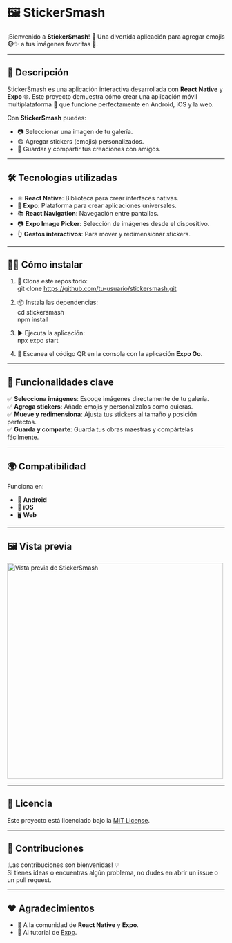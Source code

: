 # 🖼️ StickerSmash  

¡Bienvenido a **StickerSmash**! 🎉 Una divertida aplicación para agregar emojis 🐵✨ a tus imágenes favoritas 📸.  

---

## 🚀 Descripción  

StickerSmash es una aplicación interactiva desarrollada con **React Native** y **Expo** 🌐. Este proyecto demuestra cómo crear una aplicación móvil multiplataforma 📱 que funcione perfectamente en Android, iOS y la web.  

Con **StickerSmash** puedes:  
- 📷 Seleccionar una imagen de tu galería.  
- 😄 Agregar stickers (emojis) personalizados.  
- 💾 Guardar y compartir tus creaciones con amigos.  

---

## 🛠️ Tecnologías utilizadas  

- ⚛️ **React Native**: Biblioteca para crear interfaces nativas.  
- 🌟 **Expo**: Plataforma para crear aplicaciones universales.  
- 📚 **React Navigation**: Navegación entre pantallas.  
- 📷 **Expo Image Picker**: Selección de imágenes desde el dispositivo.  
- 👆 **Gestos interactivos**: Para mover y redimensionar stickers.  

---

## 🧑‍💻 Cómo instalar  

1. 📂 Clona este repositorio:  
   git clone https://github.com/tu-usuario/stickersmash.git  

2. 📦 Instala las dependencias:  
   cd stickersmash  
   npm install  

3. ▶️ Ejecuta la aplicación:  
   npx expo start  

4. 📱 Escanea el código QR en la consola con la aplicación **Expo Go**.  

---

## 🎨 Funcionalidades clave  

✅ **Selecciona imágenes**: Escoge imágenes directamente de tu galería.  
✅ **Agrega stickers**: Añade emojis y personalízalos como quieras.  
✅ **Mueve y redimensiona**: Ajusta tus stickers al tamaño y posición perfectos.  
✅ **Guarda y comparte**: Guarda tus obras maestras y compártelas fácilmente.  

---

## 🌍 Compatibilidad  

Funciona en:  
- 📱 **Android**  
- 🍎 **iOS**  
- 🖥️ **Web**  

---

## 🖼️ Vista previa  

<img src="https://via.placeholder.com/500" alt="Vista previa de StickerSmash" width="500">  

---

## 📜 Licencia  

Este proyecto está licenciado bajo la [MIT License](LICENSE).  

---

## 🤝 Contribuciones  

¡Las contribuciones son bienvenidas! 💡  
Si tienes ideas o encuentras algún problema, no dudes en abrir un issue o un pull request.  

---

## ❤️ Agradecimientos  

- 🙌 A la comunidad de **React Native** y **Expo**.  
- 📖 Al tutorial de [Expo](https://docs.expo.dev/tutorial/introduction/).  
